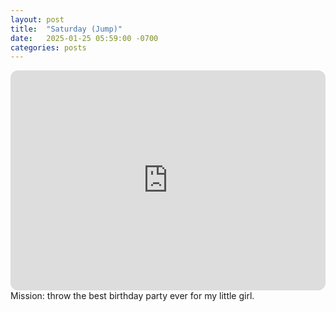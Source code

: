 ```yaml
---
layout: post
title:  "Saturday (Jump)"
date:   2025-01-25 05:59:00 -0700
categories: posts
---
```

<iframe style="border-radius:12px" src="https://open.spotify.com/embed/playlist/2SDmxHX6NGCddNYzuQMPZN?utm_source=generator" width="100%" height="352" frameBorder="0" allowfullscreen="" allow="autoplay; clipboard-write; encrypted-media; fullscreen; picture-in-picture" loading="lazy"></iframe>
Mission: throw the best birthday party ever for my little girl.
